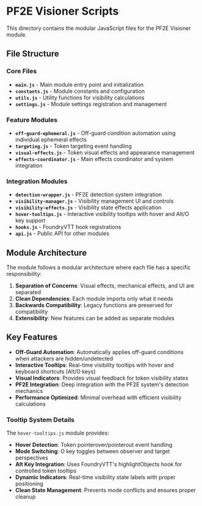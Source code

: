 # PF2E Visioner Scripts

This directory contains the modular JavaScript files for the PF2E Visioner module.

## File Structure

### Core Files

- **`main.js`** - Main module entry point and initialization
- **`constants.js`** - Module constants and configuration
- **`utils.js`** - Utility functions for visibility calculations
- **`settings.js`** - Module settings registration and management

### Feature Modules

- **`off-guard-ephemeral.js`** - Off-guard condition automation using individual ephemeral effects
- **`targeting.js`** - Token targeting event handling
- **`visual-effects.js`** - Token visual effects and appearance management
- **`effects-coordinator.js`** - Main effects coordinator and system integration

### Integration Modules

- **`detection-wrapper.js`** - PF2E detection system integration
- **`visibility-manager.js`** - Visibility management UI and controls
- **`visibility-effects.js`** - Visibility state effects application
- **`hover-tooltips.js`** - Interactive visibility tooltips with hover and Alt/O key support
- **`hooks.js`** - FoundryVTT hook registrations
- **`api.js`** - Public API for other modules

## Module Architecture

The module follows a modular architecture where each file has a specific responsibility:

1. **Separation of Concerns**: Visual effects, mechanical effects, and UI are separated
2. **Clean Dependencies**: Each module imports only what it needs
3. **Backwards Compatibility**: Legacy functions are preserved for compatibility
4. **Extensibility**: New features can be added as separate modules

## Key Features

- **Off-Guard Automation**: Automatically applies off-guard conditions when attackers are hidden/undetected
- **Interactive Tooltips**: Real-time visibility tooltips with hover and keyboard shortcuts (Alt/O keys)
- **Visual Indicators**: Provides visual feedback for token visibility states
- **PF2E Integration**: Deep integration with the PF2E system's detection mechanics
- **Performance Optimized**: Minimal overhead with efficient visibility calculations

### Tooltip System Details

The `hover-tooltips.js` module provides:

- **Hover Detection**: Token pointerover/pointerout event handling
- **Mode Switching**: O key toggles between observer and target perspectives
- **Alt Key Integration**: Uses FoundryVTT's highlightObjects hook for controlled token tooltips
- **Dynamic Indicators**: Real-time visibility state labels with proper positioning
- **Clean State Management**: Prevents mode conflicts and ensures proper cleanup
